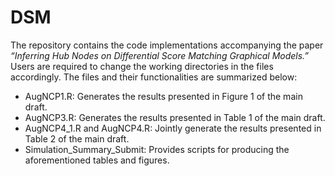 # DSM
The repository contains the code implementations accompanying the paper *“Inferring Hub Nodes on Differential Score Matching Graphical Models.”*
Users are required to change the working directories in the files accordingly.
The files and their functionalities are summarized below:

- AugNCP1.R: Generates the results presented in Figure 1 of the main draft.
- AugNCP3.R: Generates the results presented in Table 1 of the main draft.
- AugNCP4_1.R and AugNCP4.R: Jointly generate the results presented in Table 2 of the main draft.
- Simulation_Summary_Submit: Provides scripts for producing the aforementioned tables and figures.
